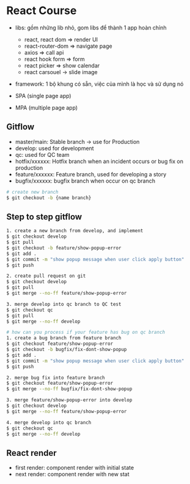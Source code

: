 # React Course

- libs: gồm những lib nhỏ, gom libs để thành 1 app hoàn chỉnh
  - react, react dom => render UI
  - react-router-dom => navigate page
  - axios => call api
  - react hook form => form
  - react picker => show calendar
  - react carsouel ->  slide image

- framework: 1 bộ khung có sẵn, việc của mình là học và sử dụng nó
- SPA (single page app)
- MPA (multiple page app)

## Gitflow
- master/main: Stable branch -> use for Production
- develop: used for development
- qc: used for QC team
- hotfix/xxxxxx: Hotfix branch when an incident occurs or bug fix on production
- feature/xxxxxx: Feature branch, used for developing a story
- bugfix/xxxxxx: bugfix branch when occur on qc branch

```bash
# create new branch
$ git checkout -b {name branch}
```

## Step to step gitflow
```bash
1. create a new branch from develop, and implement
$ git checkout develop
$ git pull
$ git checkout -b feature/show-popup-error
$ git add .
$ git commit -m "show popup message when user click apply button"
$ git push

2. create pull request on git
$ git checkout develop
$ git pull
$ git merge --no-ff feature/show-popup-error

3. merge develop into qc branch to QC test
$ git checkout qc
$ git pull
$ git merge --no-ff develop

# how can you process if your feature has bug on qc branch
1. create a bug branch from feature branch
$ git checkout feature/show-popup-error
$ git checkout -b bugfix/fix-dont-show-popup
$ git add .
$ git commit -m "show popup message when user click apply button"
$ git push

2. merge bug fix into feature branch
$ git checkout feature/show-popup-error
$ git merge --no-ff bugfix/fix-dont-show-popup

3. merge feature/show-popup-error into develop
$ git checkout develop
$ git merge --no-ff feature/show-popup-error

4. merge develop into qc branch
$ git checkout qc
$ git merge --no-ff develop
```


## React render
- first render: component render with initial state
- next render: component render with new stat